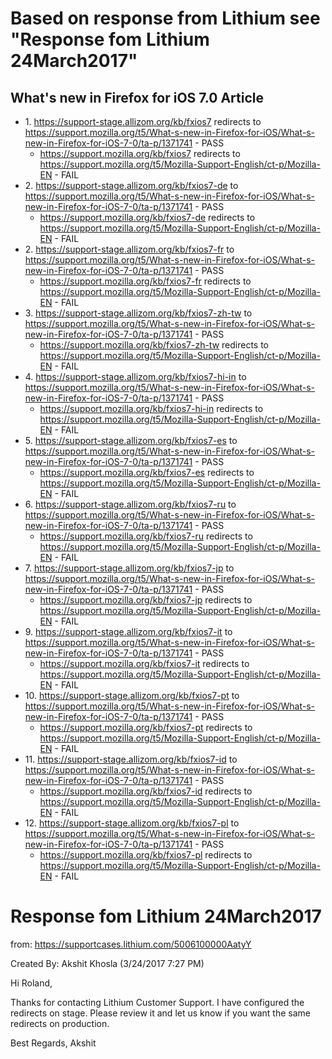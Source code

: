 # Based on response from Lithium see "Response fom Lithium 24March2017"
## What's new in Firefox for iOS 7.0 Article
* 1\. https://support-stage.allizom.org/kb/fxios7 redirects to https://support.mozilla.org/t5/What-s-new-in-Firefox-for-iOS/What-s-new-in-Firefox-for-iOS-7-0/ta-p/1371741 - PASS
  * https://support.mozilla.org/kb/fxios7 redirects to https://support.mozilla.org/t5/Mozilla-Support-English/ct-p/Mozilla-EN - FAIL
* 2\. https://support-stage.allizom.org/kb/fxios7-de to https://support.mozilla.org/t5/What-s-new-in-Firefox-for-iOS/What-s-new-in-Firefox-for-iOS-7-0/ta-p/1371741 - PASS
  * https://support.mozilla.org/kb/fxios7-de redirects to https://support.mozilla.org/t5/Mozilla-Support-English/ct-p/Mozilla-EN - FAIL
* 2\. https://support-stage.allizom.org/kb/fxios7-fr to https://support.mozilla.org/t5/What-s-new-in-Firefox-for-iOS/What-s-new-in-Firefox-for-iOS-7-0/ta-p/1371741 - PASS 
  * https://support.mozilla.org/kb/fxios7-fr redirects to https://support.mozilla.org/t5/Mozilla-Support-English/ct-p/Mozilla-EN - FAIL
* 3\. https://support-stage.allizom.org/kb/fxios7-zh-tw to https://support.mozilla.org/t5/What-s-new-in-Firefox-for-iOS/What-s-new-in-Firefox-for-iOS-7-0/ta-p/1371741 - PASS 
  * https://support.mozilla.org/kb/fxios7-zh-tw redirects to https://support.mozilla.org/t5/Mozilla-Support-English/ct-p/Mozilla-EN - FAIL
* 4\. https://support-stage.allizom.org/kb/fxios7-hi-in to https://support.mozilla.org/t5/What-s-new-in-Firefox-for-iOS/What-s-new-in-Firefox-for-iOS-7-0/ta-p/1371741 - PASS 
  * https://support.mozilla.org/kb/fxios7-hi-in redirects to https://support.mozilla.org/t5/Mozilla-Support-English/ct-p/Mozilla-EN - FAIL  
* 5\. https://support-stage.allizom.org/kb/fxios7-es to https://support.mozilla.org/t5/What-s-new-in-Firefox-for-iOS/What-s-new-in-Firefox-for-iOS-7-0/ta-p/1371741 - PASS 
  * https://support.mozilla.org/kb/fxios7-es redirects to https://support.mozilla.org/t5/Mozilla-Support-English/ct-p/Mozilla-EN - FAIL
* 6\. https://support-stage.allizom.org/kb/fxios7-ru to https://support.mozilla.org/t5/What-s-new-in-Firefox-for-iOS/What-s-new-in-Firefox-for-iOS-7-0/ta-p/1371741 - PASS 
  * https://support.mozilla.org/kb/fxios7-ru redirects to https://support.mozilla.org/t5/Mozilla-Support-English/ct-p/Mozilla-EN - FAIL  
* 7\. https://support-stage.allizom.org/kb/fxios7-jp to https://support.mozilla.org/t5/What-s-new-in-Firefox-for-iOS/What-s-new-in-Firefox-for-iOS-7-0/ta-p/1371741 - PASS 
  * https://support.mozilla.org/kb/fxios7-jp redirects to https://support.mozilla.org/t5/Mozilla-Support-English/ct-p/Mozilla-EN - FAIL
* 9\. https://support-stage.allizom.org/kb/fxios7-it to https://support.mozilla.org/t5/What-s-new-in-Firefox-for-iOS/What-s-new-in-Firefox-for-iOS-7-0/ta-p/1371741 - PASS 
  * https://support.mozilla.org/kb/fxios7-it redirects to https://support.mozilla.org/t5/Mozilla-Support-English/ct-p/Mozilla-EN - FAIL
* 10\. https://support-stage.allizom.org/kb/fxios7-pt to https://support.mozilla.org/t5/What-s-new-in-Firefox-for-iOS/What-s-new-in-Firefox-for-iOS-7-0/ta-p/1371741 - PASS 
  * https://support.mozilla.org/kb/fxios7-pt redirects to https://support.mozilla.org/t5/Mozilla-Support-English/ct-p/Mozilla-EN - FAIL
* 11\. https://support-stage.allizom.org/kb/fxios7-id to https://support.mozilla.org/t5/What-s-new-in-Firefox-for-iOS/What-s-new-in-Firefox-for-iOS-7-0/ta-p/1371741 - PASS 
  * https://support.mozilla.org/kb/fxios7-id redirects to https://support.mozilla.org/t5/Mozilla-Support-English/ct-p/Mozilla-EN - FAIL
* 12\. https://support-stage.allizom.org/kb/fxios7-pl to https://support.mozilla.org/t5/What-s-new-in-Firefox-for-iOS/What-s-new-in-Firefox-for-iOS-7-0/ta-p/1371741 - PASS 
  * https://support.mozilla.org/kb/fxios7-pl redirects to https://support.mozilla.org/t5/Mozilla-Support-English/ct-p/Mozilla-EN - FAIL
# Response fom Lithium 24March2017
from: https://supportcases.lithium.com/5006100000AatyY

Created By: Akshit Khosla (3/24/2017 7:27 PM)

Hi Roland,

Thanks for contacting Lithium Customer Support. I have configured the redirects on stage. Please review it and let us know if you want the same redirects on production.

Best Regards,
Akshit
